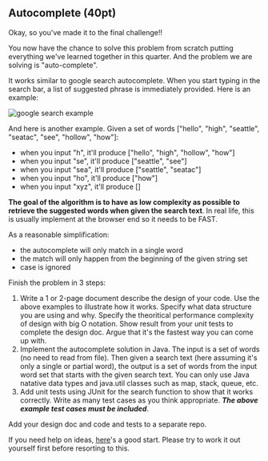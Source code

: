 ## Autocomplete (40pt)

Okay, so you've made it to the final challenge!!

You now have the chance to solve this problem from scratch putting everything we've learned together in this quarter. And the problem we are solving is "auto-complete".

It works similar to google search autocomplete. When you start typing in the search bar, a list of suggested phrase is immediately provided. Here is an example:

![google search example](https://github.com/pdgetrf/CSS143B/blob/master/homework/homework7/problem_3/example.png)

And here is another example. Given a set of words ["hello", "high", "seattle", "seatac", "see", "hollow", "how"]:

- when you input "h", it'll produce ["hello", "high", "hollow", "how"]
- when you input "se", it'll produce ["seattle", "see"]
- when you input "sea", it'll produce ["seattle", "seatac"]
- when you input "ho", it'll produce ["how"]
- when you input "xyz", it'll produce []

**The goal of the algorithm is to have as low complexity as possible to retrieve the suggested words when given the search text**. In real life, this is usually implement at the browser end so it needs to be FAST. 

As a reasonable simplification:

- the autocomplete will only match in a single word
- the match will only happen from the beginning of the given string set
- case is ignored

Finish the problem in 3 steps:

1. Write a 1 or 2-page document describe the design of your code. Use the above examples to illustrate how it works. Specify what data structure you are using and why. Specify the theoritical performance complexity of design with big O notation. Show result from your unit tests to complete the design doc. Argue that it's the fastest way you can come up with. 
2. Implement the autocomplete solution in Java. The input is a set of words (no need to read from file). Then given a search text (here assuming it's only a single or partial word), the output is a set of words from the input word set that starts with the given search text. You can only use Java natative data types and java.util classes such as map, stack, queue, etc. 
3. Add unit tests using JUnit for the search function to show that it works correctly. Write as many test cases as you think appropriate. ***The above example test cases must be included***.

Add your design doc and code and tests to a separate repo.



If you need help on ideas, [here](https://medium.com/@daetam/trie-autocomplete-8dd23ddd3846)'s a good start. Please try to work it out yourself first before resorting to this. 
